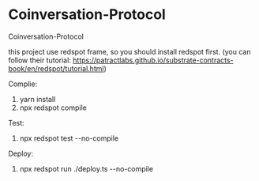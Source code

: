 # Coinversation-Protocol
Coinversation-Protocol


this project use redspot frame, so you should install redspot first. (you can follow their tutorial: https://patractlabs.github.io/substrate-contracts-book/en/redspot/tutorial.html)

Complie:
1) yarn install
2) npx redspot compile

Test:
1) npx redspot test --no-compile

Deploy:
1) npx redspot run ./deploy.ts --no-compile